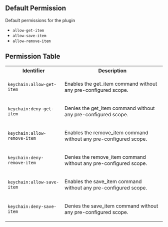 ## Default Permission

Default permissions for the plugin

- `allow-get-item`
- `allow-save-item`
- `allow-remove-item`

## Permission Table

<table>
<tr>
<th>Identifier</th>
<th>Description</th>
</tr>


<tr>
<td>

`keychain:allow-get-item`

</td>
<td>

Enables the get_item command without any pre-configured scope.

</td>
</tr>

<tr>
<td>

`keychain:deny-get-item`

</td>
<td>

Denies the get_item command without any pre-configured scope.

</td>
</tr>

<tr>
<td>

`keychain:allow-remove-item`

</td>
<td>

Enables the remove_item command without any pre-configured scope.

</td>
</tr>

<tr>
<td>

`keychain:deny-remove-item`

</td>
<td>

Denies the remove_item command without any pre-configured scope.

</td>
</tr>

<tr>
<td>

`keychain:allow-save-item`

</td>
<td>

Enables the save_item command without any pre-configured scope.

</td>
</tr>

<tr>
<td>

`keychain:deny-save-item`

</td>
<td>

Denies the save_item command without any pre-configured scope.

</td>
</tr>
</table>
